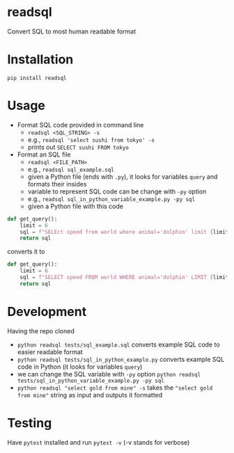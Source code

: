 # readsql

Convert SQL to most human readable format

# Installation 

`pip install readsql`

# Usage

- Format SQL code provided in command line
    - `readsql <SQL_STRING> -s`
    - e.g., `readsql 'select sushi from tokyo' -s`
    - prints out `SELECT sushi FROM tokyo`
- Format an SQL file 
    - `readsql <FILE_PATH>` 
    - e.g., `readsql sql_example.sql`
    - given a Python file (ends with `.py`), it looks for variables `query` and formats their insides
    - variable to represent SQL code can be change with `-py` option
    - e.g., `readsql sql_in_python_variable_example.py -py sql`
    - given a Python file with this code
```python
def get_query():
    limit = 6
    sql = f"SELEct speed from world where animal='dolphin' limit {limit}"
    return sql
```
converts it to 
```python
def get_query():
    limit = 6
    sql = f"SELECT speed FROM world WHERE animal='dolphin' LIMIT {limit}"
    return sql
```

# Development
Having the repo cloned

- `python readsql tests/sql_example.sql` converts example SQL code to easier readable format
- `python readsql tests/sql_in_python_example.py` converts example SQL code in Python (it looks for variables `query`)
- we can change the SQL variable with `-py` option `python readsql tests/sql_in_python_variable_example.py -py sql` 
- `python readsql "select gold from mine" -s` takes the `"select gold from mine"` string as input and outputs it formatted

# Testing

Have `pytest` installed and run `pytest -v` (-v stands for verbose)
